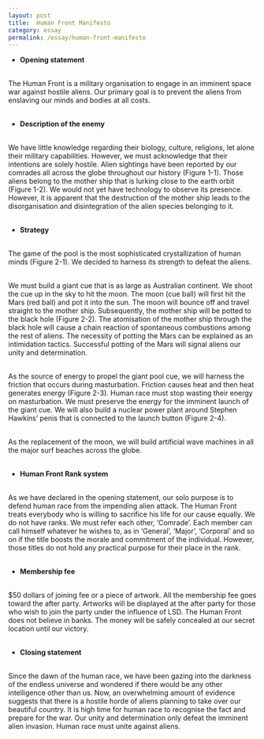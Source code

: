```yaml
---
layout: post
title:  Human Front Manifesto
category: essay
permalink: /essay/human-front-manifesto
---
```


- <b>Opening statement</b>
<br /><br />

The Human Front is a military organisation to engage in an imminent space war against hostile aliens. Our primary goal is to prevent the aliens from enslaving our minds and bodies at all costs.
<br /><br />

- <b>Description of the enemy</b>
<br /><br />

We have little knowledge regarding their biology, culture, religions, let alone their military capabilities. However, we must acknowledge that their intentions are solely hostile. Alien sightings have been reported by our comrades all across the globe throughout our history (Figure 1-1). Those aliens belong to the mother ship that is lurking close to the earth orbit (Figure 1-2). We would not yet have technology to observe its presence. However, it is apparent that the destruction of the mother ship leads to the disorganisation and disintegration of the alien species belonging to it. 
<br /><br />

- <b>Strategy</b>
<br /><br />

The game of the pool is the most sophisticated crystallization of human minds (Figure 2-1). We decided to harness its strength to defeat the aliens.
<br /><br />

We must build a giant cue that is as large as Australian continent. We shoot the cue up in the sky to hit the moon. The moon (cue ball) will first hit the Mars (red ball) and pot it into the sun. The moon will bounce off and travel straight to the mother ship. Subsequently, the mother ship will be potted to the black hole (Figure 2-2). The atomisation of the mother ship through the black hole will cause a chain reaction of spontaneous combustions among the rest of aliens.
The necessity of potting the Mars can be explained as an intimidation tactics. Successful potting of the Mars will signal aliens our unity and determination.
<br /><br />

As the source of energy to propel the giant pool cue, we will harness the friction that occurs during masturbation. Friction causes heat and then heat generates energy (Figure 2-3). Human race must stop wasting their energy on masturbation. We must preserve the energy for the imminent launch of the giant cue. We will also build a nuclear power plant around Stephen Hawkins’ penis that is connected to the launch button (Figure 2-4).
<br /><br />

As the replacement of the moon, we will build artificial wave machines in all the major surf beaches across the globe.
<br /><br />

- <b>Human Front Rank system</b>
<br /><br />

As we have declared in the opening statement, our solo purpose is to defend human race from the impending alien attack. The Human Front treats everybody who is willing to sacrifice his life for our cause equally. We do not have ranks. We must refer each other, ‘Comrade’. Each member can call himself whatever he wishes to, as in ‘General’, ‘Major’, ‘Corporal’ and so on if the title boosts the morale and commitment of the individual. However, those titles do not hold any practical purpose for their place in the rank.
<br /><br />

- <b>Membership fee</b>
<br /><br />

$50 dollars of joining fee or a piece of artwork. All the membership fee goes toward the after party. Artworks will be displayed at the after party for those who wish to join the party under the influence of LSD. The Human Front does not believe in banks. The money will be safely concealed at our secret location until our victory.
<br /><br />

- <b>Closing statement</b>
<br /><br />

Since the dawn of the human race, we have been gazing into the darkness of the endless universe and wondered if there would be any other intelligence other than us. Now, an overwhelming amount of evidence suggests that there is a hostile horde of aliens planning to take over our beautiful country. It is high time for human race to recognise the fact and prepare for the war. Our unity and determination only defeat the imminent alien invasion. Human race must unite against aliens.
<br /><br />
